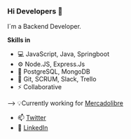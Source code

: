 ### Hi Developers 👋

I´m a Backend Developer. <br>

**Skills in**

- 💻 JavaScript, Java, Springboot
- ⚙️ Node.JS, Express.Js
- 💽 PostgreSQL, MongoDB
- 💬 Git, SCRUM, Slack, Trello
- ⚡ Collaborative

--> 💡Currently working for [Mercadolibre](https://www.mercadolibre.com.ar) 

- 📫 [Twitter](https://twitter.com/JereSantochi) 
- 👷 [LinkedIn](https://www.linkedin.com/in/jeremias-santochi/) 


<!--
**JehhS/JehhS** is a ✨ _special_ ✨ repository because its `README.md` (this file) appears on your GitHub profile.

Here are some ideas to get you started:

- 🔭 I’m currently working on ...
- 🌱 I’m currently learning ...
- 👯 I’m looking to collaborate on ...
- 🤔 I’m looking for help with ...
- 💬 Ask me about ...
- 📫 How to reach me: ...
- 😄 Pronouns: ...
- ⚡ Fun fact: ...
- 
-->
